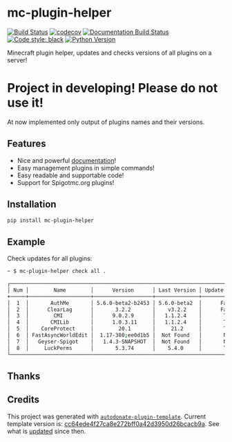 # mc-plugin-helper

[![Build Status](https://github.com/PerchunPak/mc-plugin-helper/actions/workflows/test.yml/badge.svg?branch=master)](https://github.com/PerchunPak/mc-plugin-helper/actions?query=workflow%3Atest)
[![codecov](https://codecov.io/gh/PerchunPak/mc-plugin-helper/branch/master/graph/badge.svg)](https://codecov.io/gh/PerchunPak/mc-plugin-helper)
[![Documentation Build Status](https://readthedocs.org/projects/mc-plugin-helper/badge/?version=latest)](https://mc-plugin-helper.readthedocs.io/)
[![Code style: black](https://img.shields.io/badge/code%20style-black-000000.svg)](https://github.com/psf/black)
[![Python Version](https://img.shields.io/pypi/pyversions/mc-plugin-helper.svg)](https://pypi.org/project/mc-plugin-helper/)

Minecraft plugin helper, updates and checks versions of all plugins on a server!

# Project in developing! Please do not use it!

At now implemented only output of plugins names and their versions.

## Features

- Nice and powerful [documentation](https://mc-plugin-helper.readthedocs.io/en/latest/)!
- Easy management plugins in simple commands!
- Easy readable and supportable code!
- Support for Spigotmc.org plugins!


## Installation

```bash
pip install mc-plugin-helper
```


## Example

Check updates for all plugins:

```bash
~ $ mc-plugin-helper check all .

┌────────────────────────────────────────────────────────────────────────────────┐
│ Num │        Name        │      Version      │ Last Version │ Update Available │
+─────+────────────────────+───────────────────+──────────────+──────────────────+
│  1  │       AuthMe       │ 5.6.0-beta2-b2453 │ 5.6.0-beta2  │      False       │
│  2  │      ClearLag      │       3.2.2       │    v3.2.2    │      False       │
│  3  │        CMI         │      9.0.2.9      │   1.1.2.4    │       True       │
│  4  │       CMILib       │      1.0.3.11     │   1.1.2.4    │       True       │
│  5  │    CoreProtect     │        20.1       │     21.2     │       True       │
│  6  │ FastAsyncWorldEdit │  1.17-380;ee0d1b5 │  Not Found   │       None       │
│  7  │   Geyser-Spigot    │   1.4.3-SNAPSHOT  │  Not Found   │       None       │
│  8  │     LuckPerms      │       5.3.74      │    5.4.0     │       True       │
└────────────────────────────────────────────────────────────────────────────────┘
```

## Thanks

## Credits

This project was generated with [`autodonate-plugin-template`](https://github.com/fire-squad/autodonate-plugin-template). 
Current template version is: [cc64ede4f27ca8e272bff0a42d3950d26bcacb9a](https://github.com/fire-squad/autodonate-plugin-template/tree/cc64ede4f27ca8e272bff0a42d3950d26bcacb9a). 
See what is [updated](https://github.com/fire-squad/autodonate-plugin-template/compare/cc64ede4f27ca8e272bff0a42d3950d26bcacb9a...master) 
since then.
